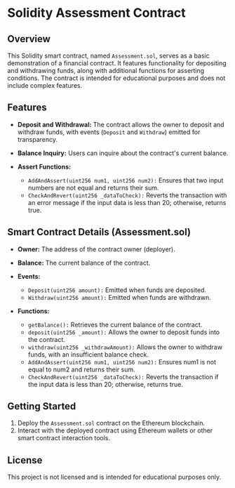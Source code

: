 # Solidity Assessment Contract

## Overview

This Solidity smart contract, named `Assessment.sol`, serves as a basic demonstration of a financial contract. It features functionality for depositing and withdrawing funds, along with additional functions for asserting conditions. The contract is intended for educational purposes and does not include complex features.

## Features

- **Deposit and Withdrawal:** The contract allows the owner to deposit and withdraw funds, with events (`Deposit` and `Withdraw`) emitted for transparency.

- **Balance Inquiry:** Users can inquire about the contract's current balance.

- **Assert Functions:**
  - `AddAndAssert(uint256 num1, uint256 num2):` Ensures that two input numbers are not equal and returns their sum.
  - `CheckAndRevert(uint256 _dataToCheck):` Reverts the transaction with an error message if the input data is less than 20; otherwise, returns true.

## Smart Contract Details (Assessment.sol)

- **Owner:** The address of the contract owner (deployer).

- **Balance:** The current balance of the contract.

- **Events:**
  - `Deposit(uint256 amount):` Emitted when funds are deposited.
  - `Withdraw(uint256 amount):` Emitted when funds are withdrawn.

- **Functions:**
  - `getBalance():` Retrieves the current balance of the contract.
  - `deposit(uint256 _amount):` Allows the owner to deposit funds into the contract.
  - `withdraw(uint256 _withdrawAmount):` Allows the owner to withdraw funds, with an insufficient balance check.
  - `AddAndAssert(uint256 num1, uint256 num2):` Ensures num1 is not equal to num2 and returns their sum.
  - `CheckAndRevert(uint256 _dataToCheck):` Reverts the transaction if the input data is less than 20; otherwise, returns true.

## Getting Started

1. Deploy the `Assessment.sol` contract on the Ethereum blockchain.
2. Interact with the deployed contract using Ethereum wallets or other smart contract interaction tools.

## License

This project is not licensed and is intended for educational purposes only.
